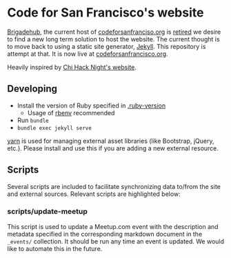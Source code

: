 # Code for San Francisco's website

[Brigadehub](https://github.com/brigadehub/brigadehub), the current host of
[codeforsanfranciso.org](http://codeforsanfrancisco.org) is [retired](https://brigadehub.github.io/) we desire to find
a new long term solution to host the website. The current thought is to move back to using a static site generator,
[Jekyll](https://jekyllrb.com/). This repository is attempt at that. It is now live at
[codeforsanfrancisco.org](codeforsanfrancisco.org).

Heavily inspired by [Chi Hack Night's website](https://chihacknight.org/).

## Developing

* Install the version of Ruby specified in [.ruby-version](.ruby-version)
  * Usage of [rbenv](https://github.com/rbenv/rbenv) recommended
* Run `bundle`
* `bundle exec jekyll serve`

[yarn](https://yarnpkg.com/lang/en/docs/install/) is used for managing external asset libraries (like Bootstrap, jQuery,
etc.). Please install and use this if you are adding a new external resource.

## Scripts

Several scripts are included to facilitate synchronizing data to/from the site and external sources. Relevant scripts
are highlighted below:

### scripts/update-meetup

This script is used to update a Meetup.com event with the description and metadata specified in the corresponding
markdown document in the `_events/` collection. It should be run any time an event is updated. We would like to automate
this in the future.
